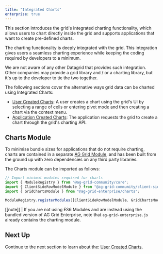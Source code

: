 ```yaml
---
title: "Integrated Charts"
enterprise: true
---
```


This section introduces the grid's integrated charting functionality, which allows users to chart directly inside the grid and supports applications that want to create pre-defined charts.

The charting functionality is deeply integrated with the grid. This integration gives users a seamless charting experience while keeping the coding required by developers to a minimum.

We are not aware of any other Datagrid that provides such integration. Other companies may provide a grid library and / or a charting library, but it's up to the developer to tie the two together.

The following sections cover the alternative ways grid data can be charted using Integrated Charts:

- [User Created Charts](/integrated-charts-user-created/): A user creates a chart using the grid's UI by selecting a range of cells or entering pivot mode and then creating a chart via the context menu.
- [Application Created Charts](/integrated-charts-application-created/): The application requests the grid to create a chart through the grid's charting API.

## Charts Module

To minimise bundle sizes for applications that do not require charting, charts are contained in a separate [AG Grid Module](/modules/),
and has been built from the ground up with zero dependencies on any third party libraries.
 
The Charts module can be imported as follows:

```ts
// Import minimal modules required for charts
import { ModuleRegistry } from "@ag-grid-community/core";
import { ClientSideRowModelModule } from "@ag-grid-community/client-side-row-model";
import { GridChartsModule } from "@ag-grid-enterprise/charts";

ModuleRegistry.registerModules([ClientSideRowModelModule, GridChartsModule]);
```

[[note]]
| If you are not using ES6 Modules and are instead using the bundled version of AG Grid Enterprise, note that `ag-grid-enterprise.js` already contains the charting module.

## Next Up

Continue to the next section to learn about the: [User Created Charts](/integrated-charts-user-created/).
